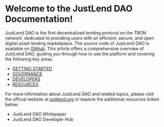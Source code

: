 # Welcome to the JustLend DAO Documentation!

JustLend DAO is the first decentralized lending protocol on the TRON network, dedicated
to providing users with an efficient, secure, and open digital asset lending marketplace.
The source code of JustLend DAO is available on [GitHub](https://github.com/justlend). This article offers a comprehensive
overview of JustLend DAO, guiding you through how to use the platform and covering the following key areas.

* [GETTING STARTED](getting_started/overview.md)
* [GOVERNANCE](governance/jips.md)
* [DEVELOPERS](developers/contracts_overview.md)
* [RESOURCES](resources/community.md)

For more information about JustLend DAO and related topics, please visit the official website
at [justlend.org](https://justlend.org/) or explore the additional resources linked below:
- JustLend DAO Whitepaper
- JustLend DAO Developer Hub

